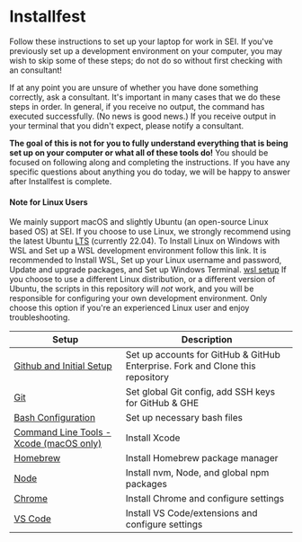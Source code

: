# Installfest

Follow these instructions to set up your laptop for work in SEI. If you've previously set up a development environment on your computer, you may wish to skip some of these steps; do not do so without first checking with an consultant!

If at any point you are unsure of whether you have done something correctly, ask a consultant. It's important in many cases that we do these steps in order. In general, if you receive no output, the command has executed successfully. (No news is good news.) If you receive output in your terminal that you didn't expect, please notify a consultant.

**The goal of this is not for you to fully understand everything that is being set up on your computer or what all of these tools do!** You should be focused on following along and completing the instructions. If you have any specific questions about anything you do today, we will be happy to answer after Installfest is complete.

#### Note for Linux Users

We mainly support macOS and slightly Ubuntu (an open-source Linux based OS) at SEI. If you choose
to use Linux, we strongly recommend using the latest Ubuntu [LTS](https://ubuntu.com/about/release-cycle) (currently 22.04). To Install Linux on Windows with WSL and Set up a WSL development environment follow this link. It is recommended to Install WSL, Set up your Linux username and password, Update and upgrade packages, and Set up Windows Terminal.
[wsl setup](https://learn.microsoft.com/en-us/windows/wsl/setup/environment)
If you choose to use a different Linux distribution, or a different version of Ubuntu, the scripts in this repository
will _not_ work, and you will be responsible for configuring your own development
environment. Only choose this option if you're an experienced Linux user and enjoy
troubleshooting.

| Setup                                                            | Description                                                                    |
| ---------------------------------------------------------------- | ------------------------------------------------------------------------------ |
| [Github and Initial Setup](github.md)                            | Set up accounts for GitHub & GitHub Enterprise. Fork and Clone this repository |
| [Git](git.md)                                                    | Set global Git config, add SSH keys for GitHub & GHE                           |
| [Bash Configuration](bash.md)                                    | Set up necessary bash files                                                    |
| [Command Line Tools - Xcode (macOS only)](command_line_tools.md) | Install Xcode                                                                  |
| [Homebrew](homebrew.md)                                          | Install Homebrew package manager                                               |
| [Node](node.md)                                                  | Install nvm, Node, and global npm packages                                     |
| [Chrome](chrome.md)                                              | Install Chrome and configure settings                                          |
| [VS Code](vscode.md)                                             | Install VS Code/extensions and configure settings                              |
